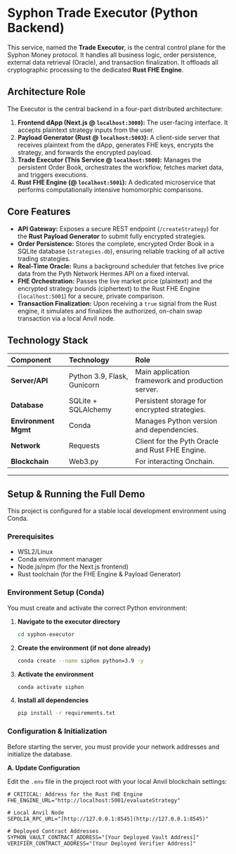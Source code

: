 # Syphon Trade Executor (Python Backend)

This service, named the **Trade Executor**, is the central control plane for the Syphon Money protocol. It handles all business logic, order persistence, external data retrieval (Oracle), and transaction finalization. It offloads all cryptographic processing to the dedicated **Rust FHE Engine**.

## Architecture Role

The Executor is the central backend in a four-part distributed architecture:

1.  **Frontend dApp (Next.js @ `localhost:3000`):** The user-facing interface. It accepts plaintext strategy inputs from the user.
2.  **Payload Generator (Rust @ `localhost:5003`):** A client-side server that receives plaintext from the dApp, generates FHE keys, encrypts the strategy, and forwards the encrypted payload.
3.  **Trade Executor (This Service @ `localhost:5000`):** Manages the persistent Order Book, orchestrates the workflow, fetches market data, and triggers executions.
4.  **Rust FHE Engine (@ `localhost:5001`):** A dedicated microservice that performs computationally intensive homomorphic comparisons.

## Core Features

* **API Gateway:** Exposes a secure REST endpoint (`/createStrategy`) for the **Rust Payload Generator** to submit fully encrypted strategies.
* **Order Persistence:** Stores the complete, encrypted Order Book in a SQLite database (`strategies.db`), ensuring reliable tracking of all active trading strategies.
* **Real-Time Oracle:** Runs a background scheduler that fetches live price data from the Pyth Network Hermes API on a fixed interval.
* **FHE Orchestration:** Passes the live market price (plaintext) and the encrypted strategy bounds (ciphertext) to the Rust FHE Engine (`localhost:5001`) for a secure, private comparison.
* **Transaction Finalization:** Upon receiving a `true` signal from the Rust engine, it simulates and finalizes the authorized, on-chain swap transaction via a local Anvil node.

## Technology Stack

| Component | Technology | Role |
| :--- | :--- | :--- |
| **Server/API** | Python 3.9, Flask, Gunicorn | Main application framework and production server. |
| **Database** | SQLite + SQLAlchemy | Persistent storage for encrypted strategies. |
| **Environment Mgmt** | Conda | Manages Python version and dependencies. |
| **Network** | Requests | Client for the Pyth Oracle and Rust FHE Engine. |
| **Blockchain** | Web3.py | For interacting Onchain. |

---

## Setup & Running the Full Demo

This project is configured for a stable local development environment using Conda.

### Prerequisites

* WSL2/Linux
* Conda environment manager
* Node.js/npm (for the Next.js frontend)
* Rust toolchain (for the FHE Engine & Payload Generator)

### Environment Setup (Conda)

You must create and activate the correct Python environment:

1.  **Navigate to the executor directory**
    ```bash
    cd syphon-executor
    ```
2.  **Create the environment (if not done already)**
    ```bash
    conda create --name siphon python=3.9 -y
    ```
3.  **Activate the environment**
    ```bash
    conda activate siphon
    ```
4.  **Install all dependencies**
    ```bash
    pip install -r requirements.txt
    ```

### Configuration & Initialization

Before starting the server, you must provide your network addresses and initialize the database.

**A. Update Configuration**

Edit the `.env` file in the project root with your local Anvil blockchain settings:

```dotenv
# CRITICAL: Address for the Rust FHE Engine
FHE_ENGINE_URL="http://localhost:5001/evaluateStrategy"

# Local Anvil Node
SEPOLIA_RPC_URL="[http://127.0.0.1:8545](http://127.0.0.1:8545)"

# Deployed Contract Addresses
SYPHON_VAULT_CONTRACT_ADDRESS="[Your Deployed Vault Address]"
VERIFIER_CONTRACT_ADDRESS="[Your Deployed Verifier Address]"